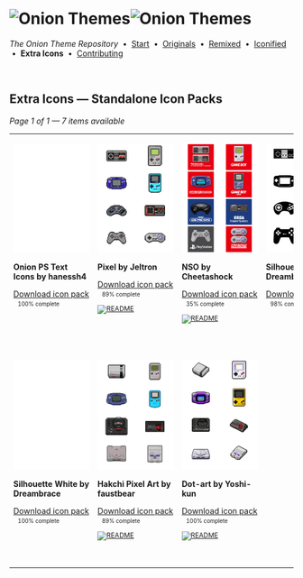 <!--




















=================================================================================
---------------------------------------------------------------------------------

██████╗  ██████╗     ███╗   ██╗ ██████╗ ████████╗    ███████╗██████╗ ██╗████████╗
██╔══██╗██╔═══██╗    ████╗  ██║██╔═══██╗╚══██╔══╝    ██╔════╝██╔══██╗██║╚══██╔══╝
██║  ██║██║   ██║    ██╔██╗ ██║██║   ██║   ██║       █████╗  ██║  ██║██║   ██║   
██║  ██║██║   ██║    ██║╚██╗██║██║   ██║   ██║       ██╔══╝  ██║  ██║██║   ██║   
██████╔╝╚██████╔╝    ██║ ╚████║╚██████╔╝   ██║       ███████╗██████╔╝██║   ██║   
╚═════╝  ╚═════╝     ╚═╝  ╚═══╝ ╚═════╝    ╚═╝       ╚══════╝╚═════╝ ╚═╝   ╚═╝   

---------------------------------------------------------------------------------
=================================================================================

                  Note: This file was automatically generated.

            Run `python .github/generate.py` to regenerate the pages.




















-->
<p>&nbsp;</p>

# <img alt="Onion Themes" src="https://user-images.githubusercontent.com/44569252/179506709-0db2a8f5-3074-477c-81c4-719f281ddccc.png#gh-dark-mode-only" width="464px"><img alt="Onion Themes" src="https://user-images.githubusercontent.com/44569252/179506712-d5a1a916-7270-4902-aa55-5d93f7ee0f6e.png#gh-light-mode-only" width="464px">

*The Onion Theme Repository* &nbsp;•&nbsp; [Start](../../README.md) &nbsp;• &nbsp;[Originals](../custom/index.md) &nbsp;• &nbsp;[Remixed](../remixed/index.md) &nbsp;• &nbsp;[Iconified](../icons_themes/index.md) &nbsp;• &nbsp;**Extra&nbsp;Icons** &nbsp;• &nbsp;[Contributing](../../CONTRIBUTING.md)

<p>&nbsp;</p>


## Extra Icons — Standalone Icon Packs

*Page 1 of 1 — 7 items available*
<table align=center><tr>


<td valign="top" width="25.00%">

[![Onion PS Text Icons by hanessh4](../../icons/Onion%20PS%20Text%20Icons%20by%20hanessh4/preview.png)](https://onionui.github.io/iconpack_preview.html#Onion%20PS%20Text%20Icons%20by%20hanessh4 "Click to see the full icon pack preview page")

**Onion PS Text Icons by hanessh4**

[Download icon pack](https://raw.githubusercontent.com/OnionUI/Themes/main/release/icons/Onion%20PS%20Text%20Icons%20by%20hanessh4.zip "Onion PS Text Icons by hanessh4") <sub><sup>&nbsp;&nbsp; 100%&nbsp;complete</sup> &nbsp;&nbsp; </sub>

&nbsp;&nbsp;&nbsp;&nbsp;&nbsp;&nbsp;&nbsp;&nbsp;&nbsp;&nbsp;&nbsp;&nbsp;&nbsp;&nbsp;&nbsp;&nbsp;&nbsp;&nbsp;&nbsp;&nbsp;&nbsp;&nbsp;&nbsp;&nbsp;&nbsp;&nbsp;&nbsp;&nbsp;&nbsp;&nbsp;&nbsp;&nbsp;&nbsp;&nbsp;&nbsp;&nbsp;<br/></td>


<td valign="top" width="25.00%">

[![Pixel by Jeltron](../../icons/Pixel%20by%20Jeltron/preview.png)](https://onionui.github.io/iconpack_preview.html#Pixel%20by%20Jeltron "Click to see the full icon pack preview page")

**Pixel by Jeltron**

[Download icon pack](https://raw.githubusercontent.com/OnionUI/Themes/main/release/icons/Pixel%20by%20Jeltron.zip "Pixel by Jeltron") <sub><sup>&nbsp;&nbsp; 89%&nbsp;complete</sup> &nbsp;&nbsp; <a href="/icons/Pixel%20by%20Jeltron/readme.md"><img src="https://user-images.githubusercontent.com/44569252/215358455-b6a1348b-8161-40d6-9cc1-cc31720377c4.png" height="16" title="README"></a> &nbsp;&nbsp; </sub>

&nbsp;&nbsp;&nbsp;&nbsp;&nbsp;&nbsp;&nbsp;&nbsp;&nbsp;&nbsp;&nbsp;&nbsp;&nbsp;&nbsp;&nbsp;&nbsp;&nbsp;&nbsp;&nbsp;&nbsp;&nbsp;&nbsp;&nbsp;&nbsp;&nbsp;&nbsp;&nbsp;&nbsp;&nbsp;&nbsp;&nbsp;&nbsp;&nbsp;&nbsp;&nbsp;&nbsp;<br/></td>


<td valign="top" width="25.00%">

[![NSO by Cheetashock](../../icons/NSO%20by%20Cheetashock/preview.png)](https://onionui.github.io/iconpack_preview.html#NSO%20by%20Cheetashock "Click to see the full icon pack preview page")

**NSO by Cheetashock**

[Download icon pack](https://raw.githubusercontent.com/OnionUI/Themes/main/release/icons/NSO%20by%20Cheetashock.zip "NSO by Cheetashock") <sub><sup>&nbsp;&nbsp; 35%&nbsp;complete</sup> &nbsp;&nbsp; <a href="/icons/NSO%20by%20Cheetashock/readme.txt"><img src="https://user-images.githubusercontent.com/44569252/215358455-b6a1348b-8161-40d6-9cc1-cc31720377c4.png" height="16" title="README"></a> &nbsp;&nbsp; </sub>

&nbsp;&nbsp;&nbsp;&nbsp;&nbsp;&nbsp;&nbsp;&nbsp;&nbsp;&nbsp;&nbsp;&nbsp;&nbsp;&nbsp;&nbsp;&nbsp;&nbsp;&nbsp;&nbsp;&nbsp;&nbsp;&nbsp;&nbsp;&nbsp;&nbsp;&nbsp;&nbsp;&nbsp;&nbsp;&nbsp;&nbsp;&nbsp;&nbsp;&nbsp;&nbsp;&nbsp;<br/></td>


<td valign="top" width="25.00%">

[![Silhouette Black by Dreambrace](../../icons/Silhouette%20Black%20by%20Dreambrace/preview.png)](https://onionui.github.io/iconpack_preview.html#Silhouette%20Black%20by%20Dreambrace "Click to see the full icon pack preview page")

**Silhouette Black by Dreambrace**

[Download icon pack](https://raw.githubusercontent.com/OnionUI/Themes/main/release/icons/Silhouette%20Black%20by%20Dreambrace.zip "Silhouette Black by Dreambrace") <sub><sup>&nbsp;&nbsp; 98%&nbsp;complete</sup> &nbsp;&nbsp; </sub>

&nbsp;&nbsp;&nbsp;&nbsp;&nbsp;&nbsp;&nbsp;&nbsp;&nbsp;&nbsp;&nbsp;&nbsp;&nbsp;&nbsp;&nbsp;&nbsp;&nbsp;&nbsp;&nbsp;&nbsp;&nbsp;&nbsp;&nbsp;&nbsp;&nbsp;&nbsp;&nbsp;&nbsp;&nbsp;&nbsp;&nbsp;&nbsp;&nbsp;&nbsp;&nbsp;&nbsp;<br/></td>

</tr><tr>

<td valign="top" width="25.00%">

[![Silhouette White by Dreambrace](../../icons/Silhouette%20White%20by%20Dreambrace/preview.png)](https://onionui.github.io/iconpack_preview.html#Silhouette%20White%20by%20Dreambrace "Click to see the full icon pack preview page")

**Silhouette White by Dreambrace**

[Download icon pack](https://raw.githubusercontent.com/OnionUI/Themes/main/release/icons/Silhouette%20White%20by%20Dreambrace.zip "Silhouette White by Dreambrace") <sub><sup>&nbsp;&nbsp; 100%&nbsp;complete</sup> &nbsp;&nbsp; </sub>

<br/></td>


<td valign="top" width="25.00%">

[![Hakchi Pixel Art by faustbear](../../icons/Hakchi%20Pixel%20Art%20by%20faustbear/preview.png)](https://onionui.github.io/iconpack_preview.html#Hakchi%20Pixel%20Art%20by%20faustbear "Click to see the full icon pack preview page")

**Hakchi Pixel Art by faustbear**

[Download icon pack](https://raw.githubusercontent.com/OnionUI/Themes/main/release/icons/Hakchi%20Pixel%20Art%20by%20faustbear.zip "Hakchi Pixel Art by faustbear") <sub><sup>&nbsp;&nbsp; 89%&nbsp;complete</sup> &nbsp;&nbsp; <a href="/icons/Hakchi%20Pixel%20Art%20by%20faustbear/readme.md"><img src="https://user-images.githubusercontent.com/44569252/215358455-b6a1348b-8161-40d6-9cc1-cc31720377c4.png" height="16" title="README"></a> &nbsp;&nbsp; </sub>

<br/></td>


<td valign="top" width="25.00%">

[![Dot-art by Yoshi-kun](../../icons/Dot-art%20by%20Yoshi-kun/preview.png)](https://onionui.github.io/iconpack_preview.html#Dot-art%20by%20Yoshi-kun "Click to see the full icon pack preview page")

**Dot-art by Yoshi-kun**

[Download icon pack](https://raw.githubusercontent.com/OnionUI/Themes/main/release/icons/Dot-art%20by%20Yoshi-kun.zip "Dot-art by Yoshi-kun") <sub><sup>&nbsp;&nbsp; 100%&nbsp;complete</sup> &nbsp;&nbsp; <a href="/icons/Dot-art%20by%20Yoshi-kun/readme.md"><img src="https://user-images.githubusercontent.com/44569252/215358455-b6a1348b-8161-40d6-9cc1-cc31720377c4.png" height="16" title="README"></a> &nbsp;&nbsp; </sub>

<br/></td>

</tr></table>



